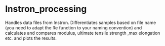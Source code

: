 # Instron_processing
 
Handles data files from Instron. Differentiates samples based on file name (you need to adapt the Re function to your naming convention) and calculates and compares modulus, ultimate tensile strength ,max elongation etc. and plots the results.
